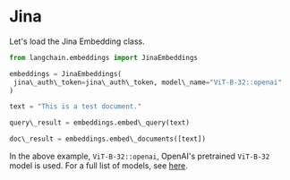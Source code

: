 # Jina

Let's load the Jina Embedding class.

```python
from langchain.embeddings import JinaEmbeddings  

```

```python
embeddings = JinaEmbeddings(  
 jina\_auth\_token=jina\_auth\_token, model\_name="ViT-B-32::openai"  
)  

```

```python
text = "This is a test document."  

```

```python
query\_result = embeddings.embed\_query(text)  

```

```python
doc\_result = embeddings.embed\_documents([text])  

```

In the above example, `ViT-B-32::openai`, OpenAI's pretrained `ViT-B-32` model is used. For a full list of models, see [here](https://cloud.jina.ai/user/inference/model/63dca9df5a0da83009d519cd).

